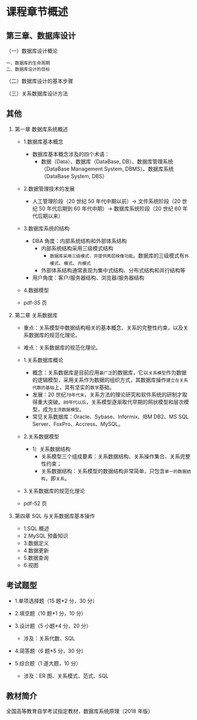 # 课程章节概述

## 第三章、数据库设计

（一）数据库设计概论

    一、数据库的生命周期
    二、数据库设计的目标

（二）数据库设计的基本步骤

（三）关系数据库设计方法

## 其他

1. 第一章 数据库系统概述

   - 1.数据库基本概念

     - 数据库基本概念涉及的四个术语：
       - 数据（Data）、数据库（DataBase, DB）、数据库管理系统（DataBase Management System, DBMS）、数据库系统（DataBase System, DBS）

   - 2.数据管理技术的发展

     - 人工管理阶段（20 世纪 50 年代中期以前）-> 文件系统阶段（20 世纪 50 年代后期到 60 年代中期）-> 数据库系统阶段（20 世纪 60 年代后期以来）

   - 3.数据库系统的结构

     - DBA 角度：内部系统结构和外部体系结构
       - 内部系统结构采用三级模式结构
         - `数据库采用三级模式，并提供两层映像功能`。数据库的三级模式有`外模式`、`模式`、`内模式`
       - 外部体系结构通常表现为集中式结构、分布式结构和并行结构等
     - 用户角度：客户/服务器结构、浏览器/服务器结构

   - 4.数据模型
   - pdf-35 页

2. 第二章 关系数据库

   - 重点：关系模型中数据结构相关的基本概念、关系的完整性约束，以及关系数据库的规范化理论。
   - 难点：关系数据库的规范化理论。

   - 1.关系数据库概论

     - 概念：关系数据库是目前应用`最广泛`的数据库，它以`关系模型`作为数据的逻辑模型，采用关系作为数据的组织方式，其数据库操作`建立在关系代数的基础`上，具有坚实的`数学`基础。
     - 发展：20 世纪`70年代末`，关系方法的理论研究和软件系统的研制才取得重大突破。`80年代以后`，关系模型逐渐取代早期的网状模型和层次模型，成为`主流数据模型`。
     - 常见关系数据库：Oracle、Sybase、Informix、IBM DB2、MS SQL Server、FoxPro、Accress、MySQL。

   - 2.关系数据模型

     - 1）关系数据结构
       - 关系模型三个组成要素：关系数据结构、关系操作集合、关系完整性约束；
       - 关系数据结构：关系模型的数据结构非常简单，只包含`单一的数据结构`，即`关系`。

   - 3.关系数据库的规范化理论
   - pdf-52 页

3. 第四章 SQL 与关系数据库基本操作
   - 1.SQL 概述
   - 2.MySQL 预备知识
   - 3.数据定义
   - 4.数据更新
   - 5.数据查询
   - 6.视图

## 考试题型

- 1.单项选择题（15 题\*2 分，30 分）
- 2.填空题（10 题\*1 分，10 分）
- 3.设计题（5 小题\*4 分，20 分）

  - 涉及：关系代数、SQL

- 4.简答题（6 题\*5 分，30 分）
- 5.综合题（1 道大题，10 分）
  - 涉及：ER 图、关系模式、范式、SQL

## 教材简介

全国高等教育自学考试指定教材，数据库系统原理（2018 年版）
